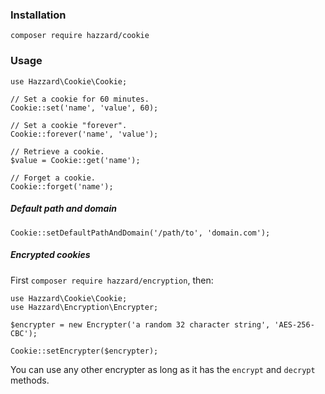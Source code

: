 ### Installation

`composer require hazzard/cookie`

### Usage

```
use Hazzard\Cookie\Cookie;

// Set a cookie for 60 minutes.
Cookie::set('name', 'value', 60);

// Set a cookie "forever".
Cookie::forever('name', 'value');

// Retrieve a cookie.
$value = Cookie::get('name');

// Forget a cookie.
Cookie::forget('name');
```


##### Default path and domain

```
Cookie::setDefaultPathAndDomain('/path/to', 'domain.com');
```


##### Encrypted cookies

First `composer require hazzard/encryption`, then:

```
use Hazzard\Cookie\Cookie;
use Hazzard\Encryption\Encrypter;

$encrypter = new Encrypter('a random 32 character string', 'AES-256-CBC');

Cookie::setEncrypter($encrypter);
```

You can use any other encrypter as long as it has the `encrypt` and `decrypt` methods. 
